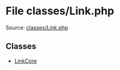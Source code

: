 File classes/Link.php
=========

Source: [classes/Link.php](https://github.com/PrestaShop/PrestaShop/blob/1.6.0.11/classes/Link.php)


Classes
-------

* [LinkCore](class.LinkCore.md)

